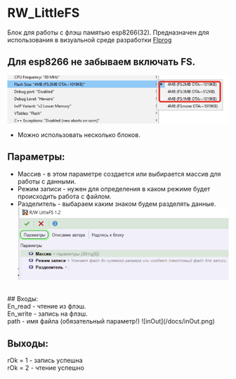 # RW_LittleFS
Блок для работы с флэш памятью esp8266(32).  Предназначен для использования в визуальной среде разработки  [Flprog](https://flprog.ru)
## Для esp8266 не забываем включать FS.
  ![promo](/docs/flash.png)

- Можно использовать несколько блоков.<br>

## Параметры:<br>
- Массив - в этом параметре создается или выбирается массив для работы с данными.<br>
- Режим записи - нужен для определения в каком режиме будет происходить работа с файлом.<br>
- Разделитель - выбараем каким знаком будем разделять данные.<br>
  ![param](/docs/param.png)
<br>
## Входы:<br>
En_read - чтение из флэш. <br>
En_write - запись на флэш. <br>
path - имя файла (обязательный параметр!)
  ![inOut](/docs/inOut.png)

## Выходы:<br>
rOk = 1 - запись успешна<br>
rOk = 2 - чтение успешно<br>
